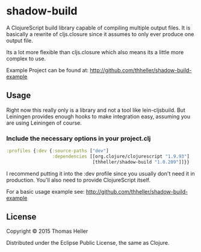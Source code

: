 # shadow-build

A ClojureScript build library capable of compiling multiple output files. It is basically a rewrite of cljs.closure since it assumes to only ever produce one output file.

Its a lot more flexible than cljs.closure which also means its a little more complex to use.

Example Project can be found at: http://github.com/thheller/shadow-build-example

## Usage

Right now this really only is a library and not a tool like lein-cljsbuild. But Leiningen provides enough hooks to make integration easy, assuming you are using Leiningen of course.

### Include the necessary options in your project.clj

```clojure
:profiles {:dev {:source-paths ["dev"]
                 :dependencies [[org.clojure/clojurescript "1.9.93"]
                                [thheller/shadow-build "1.0.209"]]}}
```

I recommend putting it into the :dev profile since you usually don't need it in production. You'll also need to provide ClojureScript itself.

For a basic usage example see: http://github.com/thheller/shadow-build-example

## License

Copyright © 2015 Thomas Heller

Distributed under the Eclipse Public License, the same as Clojure.
